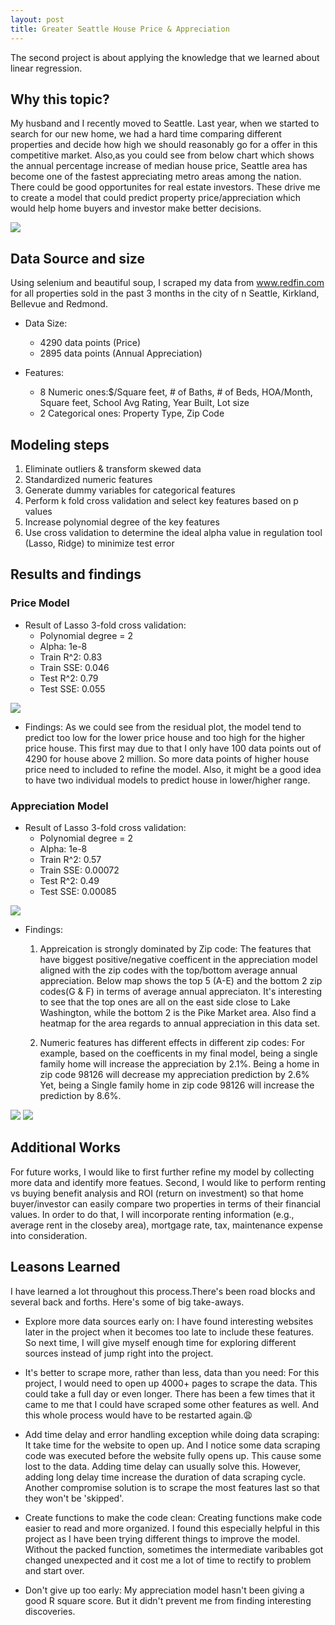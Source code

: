 ```yaml
---
layout: post
title: Greater Seattle House Price & Appreciation
---
```

The second project is about applying the knowledge that we learned about linear regression. 

## Why this topic?

My husband and I recently moved to Seattle. Last year, when we started to
search for our new home, we had a hard time comparing different properties and
decide how high we should reasonably go for a offer in this competitive
market. Also,as you could see from below chart which shows the annual
percentage increase of median house price, Seattle area has become one of the
fastest appreciating metro areas among the nation. There could be good
opportunites for real estate investors.  These drive me to create a model that
could predict property price/appreciation which would help home buyers and
investor make better decisions. 

![](/images/Redfin_chart.png?raw=true) 

## Data Source and size

Using selenium and beautiful soup, I scraped my data from www.redfin.com for all properties sold in the past 3
months in the city of n Seattle, Kirkland, Bellevue and Redmond.
   
* Data Size:
   * 4290 data points (Price)
   * 2895 data points (Annual Appreciation)
 
* Features:
   * 8 Numeric ones:$/Square feet, # of Baths,  # of Beds, HOA/Month, Square
     feet, School Avg Rating, Year Built, Lot size   
   * 2 Categorical ones: Property Type,  Zip Code

## Modeling steps

1. Eliminate outliers & transform skewed data
2. Standardized numeric features
3. Generate dummy variables for categorical features
4. Perform k fold cross validation and select key features based on p values
5. Increase polynomial degree of the key features
6. Use cross validation to determine the ideal alpha value in regulation tool
(Lasso, Ridge) to minimize test error

## Results and findings

### Price Model 
* Result of Lasso 3-fold cross validation:
   * Polynomial degree = 2
   * Alpha: 1e-8
   * Train R^2:  0.83
   * Train SSE: 0.046
   * Test R^2:  0.79
   * Test SSE: 0.055

![](/images/Price_Model.png?raw=true)
  
* Findings:
    As we could see from the residual plot, the model tend to predict too low
    for the lower price house and too high for the higher price house. This
first may due to that I only have 100 data points out of 4290 for house above 2
million. So more data points of higher house price need to included to refine the model.
Also, it might be a good idea to have two individual models to predict house in
lower/higher range. 

### Appreciation Model
* Result of Lasso 3-fold cross validation:
    * Polynomial degree = 2 
    * Alpha: 1e-8
    * Train R^2:  0.57
    * Train SSE: 0.00072
    * Test R^2:  0.49
    * Test SSE: 0.00085

![](/images/Appreciation_model.png?raw=true)

* Findings:
    1. Appreication is strongly dominated by Zip code:
      The features that have biggest positive/negative coefficent in the appreciation model aligned with the
zip codes with the top/bottom average annual appreciation. Below map shows the top 5 (A-E) and the bottom 2 zip codes(G & F) in terms of average annual appreciaton.
It's interesting to see that the top ones are all on the east side close to
Lake Washington, while the bottom 2 is the Pike Market area. Also find a
heatmap for the area regards to annual appreciation in this data set.   

    2. Numeric features has different effects in different zip codes:
    For example, based on the coefficents in my final model, being a single 
    family home will increase the appreciation by 2.1%. Being a home in zip 
    code 98126 will decrease my appreciation prediction by 2.6%  Yet, being 
    a Single family home in zip code 98126 will increase the prediction by 8.6%.

![](/images/Top&BottomZip.png?raw=true)
![](/images/heatmap.png?raw=true)
    
## Additional Works
For future works, I would like to first further refine my model by collecting
more data and identify more featues. 
Second, I would like to perform renting vs buying benefit analysis and ROI
(return on investment) so that home buyer/investor can easily compare two properties in terms of their financial values. In order to do that, I will incorporate renting information (e.g., average rent in the
closeby area), mortgage rate, tax, maintenance expense into consideration.

## Leasons Learned
I have learned a lot throughout this process.There's been road blocks and
several back and forths. 
Here's some of big take-aways. 
* Explore more data sources early on:
  I have found interesting websites later in the project when it becomes too
late to include these features. So next time, I will give myself enough
time for exploring different sources instead of jump right into the project.      
 
* It's better to scrape more, rather than less, data than you need:
  For this project, I would need to open up 4000+ pages to scrape the data. This could take a full day or even longer. There has been a few times that it came to me that I could have scraped some other features as well. And this whole process would have to be restarted again.:weary: 

* Add time delay and error handling exception while doing data scraping:
  It take time for the website to open up. And I notice some data scraping code
was executed before the website fully opens up. This cause some lost to the
data. Adding time delay can usually solve this. However, adding long delay time
increase the duration of data scraping cycle. Another compromise solution is to
scrape the most features last so that they won't be 'skipped'. 
 
* Create functions to make the code clean:
  Creating functions make code easier to read and more organized. I found this
especially helpful in this project as I have been trying different things to
improve the model. Without the packed function, sometimes the intermediate
varibables got changed unexpected and it cost me a lot of time to rectify to
problem and start over.    

* Don't give up too early:
  My appreciation model hasn't been giving a good R square score. But it didn't
prevent me from finding interesting discoveries.  


